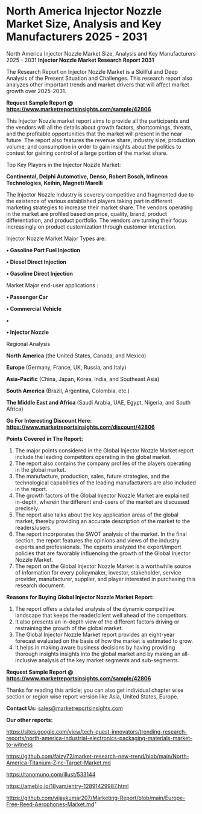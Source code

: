 # North America Injector Nozzle Market Size, Analysis and Key Manufacturers 2025 - 2031
North America Injector Nozzle Market Size, Analysis and Key Manufacturers 2025 - 2031
<strong>Injector Nozzle Market Research Report 2031</strong>

The Research Report on Injector Nozzle Market is a Skillful and Deep Analysis of the Present Situation and Challenges. This research report also analyzes other important trends and market drivers that will affect market growth over 2025-2031.

<strong>Request Sample Report @ <a href=https://www.marketreportsinsights.com/sample/42806>https://www.marketreportsinsights.com/sample/42806</a></strong>

This Injector Nozzle market report aims to provide all the participants and the vendors will all the details about growth factors, shortcomings, threats, and the profitable opportunities that the market will present in the near future. The report also features the revenue share, industry size, production volume, and consumption in order to gain insights about the politics to contest for gaining control of a large portion of the market share.

Top Key Players in the Injector Nozzle Market:

<strong>Continental, Delphi Automotive, Denso, Robert Bosch, Infineon Technologies, Keihin, Magneti Marelli</strong>

The Injector Nozzle Industry is severely competitive and fragmented due to the existence of various established players taking part in different marketing strategies to increase their market share. The vendors operating in the market are profiled based on price, quality, brand, product differentiation, and product portfolio. The vendors are turning their focus increasingly on product customization through customer interaction.

Injector Nozzle Market Major Types are:

<strong>•  Gasoline Port Fuel Injection

•  Diesel Direct Injection

•  Gasoline Direct Injection</strong>

Market Major end-user applications :

<strong>•  Passenger Car

•  Commercial Vehicle

•  

•  Injector Nozzle</strong>

Regional Analysis

</u><strong><b>North America</b></strong> (the United States, Canada, and Mexico)

<strong><b>Europe </b></strong>(Germany, France, UK, Russia, and Italy)

<strong><b>Asia-Pacific</b></strong> (China, Japan, Korea, India, and Southeast Asia)

<strong><b>South America</b></strong> (Brazil, Argentina, Colombia, etc.)

<strong><b>The Middle East and Africa</b></strong> (Saudi Arabia, UAE, Egypt, Nigeria, and South Africa)

<strong>Go For Interesting Discount Here: <a href=https://www.marketreportsinsights.com/discount/42806>https://www.marketreportsinsights.com/discount/42806</a></strong>

<strong>Points Covered in The Report:</strong>
<ol>
  <li>The major points considered in the Global Injector Nozzle Market report include the leading competitors operating in the global market.</li>
  <li>The report also contains the company profiles of the players operating in the global market.</li>
  <li>The manufacture, production, sales, future strategies, and the technological capabilities of the leading manufacturers are also included in the report.</li>
  <li>The growth factors of the Global Injector Nozzle Market are explained in-depth, wherein the different end-users of the market are discussed precisely.</li>
  <li>The report also talks about the key application areas of the global market, thereby providing an accurate description of the market to the readers/users.</li>
  <li>The report incorporates the SWOT analysis of the market. In the final section, the report features the opinions and views of the industry experts and professionals. The experts analyzed the export/import policies that are favorably influencing the growth of the Global Injector Nozzle Market.</li>
  <li>The report on the Global Injector Nozzle Market is a worthwhile source of information for every policymaker, investor, stakeholder, service provider, manufacturer, supplier, and player interested in purchasing this research document.</li>
</ol>
<strong>Reasons for Buying Global Injector Nozzle Market Report:</strong>

<ol>
  <li>The report offers a detailed analysis of the dynamic competitive landscape that keeps the reader/client well ahead of the competitors.</li>
  <li>It also presents an in-depth view of the different factors driving or restraining the growth of the global market.</li>
  <li>The Global Injector Nozzle Market report provides an eight-year forecast evaluated on the basis of how the market is estimated to grow.</li>
  <li>It helps in making aware business decisions by having providing thorough insights insights into the global market and by making an all-inclusive analysis of the key market segments and sub-segments.</li>
</ol>
<strong>Request Sample Report @ <a href=https://www.marketreportsinsights.com/sample/42806>https://www.marketreportsinsights.com/sample/42806</a></strong>


Thanks for reading this article; you can also get individual chapter wise section or region wise report version like Asia, United States, Europe.

<strong>Contact Us:</strong>
sales@marketreportsinsights.com

<strong>Our other reports:</strong>

<a href=https://sites.google.com/view/tech-quest-innovators/trending-research-reports/north-america-industrial-electronics-packaging-materials-market-to-witness>https://sites.google.com/view/tech-quest-innovators/trending-research-reports/north-america-industrial-electronics-packaging-materials-market-to-witness</a>

<a href=https://github.com/faizy72/market-research-new-trend/blob/main/North-America-Titanium-Zinc-Target-Market.md>https://github.com/faizy72/market-research-new-trend/blob/main/North-America-Titanium-Zinc-Target-Market.md</a>

<a href=https://tanomuno.com/illust/533144>https://tanomuno.com/illust/533144</a>

<a href=https://ameblo.jp/18yam/entry-12891429987.html>https://ameblo.jp/18yam/entry-12891429987.html</a>

<a href=https://github.com/vijaykumar207/Marketing-Report/blob/main/Europe-Free-Reed-Aerophones-Market.md>https://github.com/vijaykumar207/Marketing-Report/blob/main/Europe-Free-Reed-Aerophones-Market.md</a>"
